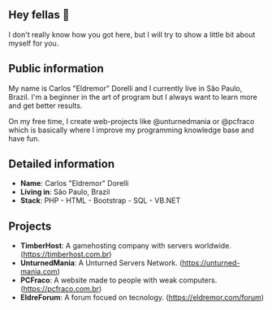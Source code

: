 ## Hey fellas 🤗
I don't really know how you got here, but I will try to show a little bit about myself for you.

## Public information
My name is Carlos "Eldremor" Dorelli and I currently live in São Paulo, Brazil. I'm a beginner in the art of program but I always want to learn more and get better results.

On my free time, I create web-projects like @unturnedmania or @pcfraco which is basically where I improve my programming knowledge base and have fun.

## Detailed information
* **Name**: Carlos "Eldremor" Dorelli
* **Living in**: São Paulo, Brazil
* **Stack**: PHP - HTML - Bootstrap - SQL - VB.NET

## Projects
* **TimberHost**: A gamehosting company with servers worldwide. (https://timberhost.com.br)
* **UnturnedMania**: A Unturned Servers Network. (https://unturned-mania.com)
* **PCFraco**: A website made to people with weak computers. (https://pcfraco.com.br)
* **EldreForum**: A forum focued on tecnology. (https://eldremor.com/forum)
